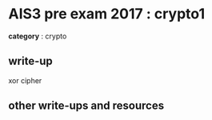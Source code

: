 # AIS3 pre exam 2017 : crypto1

**category** : crypto

## write-up

xor cipher

## other write-ups and resources

